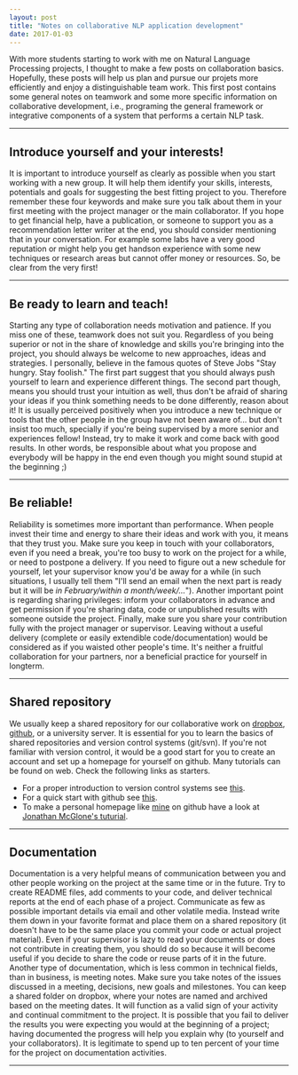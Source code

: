 ```yaml
---
layout: post
title: "Notes on collaborative NLP application development"
date: 2017-01-03
---
```


With more students starting to work with me on Natural Language Processing projects, I thought to make a few posts on collaboration basics. Hopefully, these posts will help us plan and pursue our projets more efficiently and enjoy a distinguishable team work. 
This first post contains some general notes on teamwork and some more specific information on collaborative development, i.e., programing the general framework or integrative components of a system that performs a certain NLP task. 

------


## Introduce yourself and your interests!

It is important to introduce yourself as clearly as possible when you start working with a new group. It will help them identify your skills, interests, potentials and goals for suggesting the best fitting project to you. Therefore remember these four keywords and make sure you talk about them in your first meeting with the project manager or the main collaborator. If you hope to get financial help, have a publication, or someone to support you as a recommendation letter writer at the end, you should consider mentioning that in your conversation. For example some labs have a very good reputation or might help you get handson experience with some new techniques or research areas but cannot offer money or resources. So, be clear from the very first!

------

## Be ready to learn and teach!

Starting any type of collaboration needs motivation and patience. If you miss one of these, teamwork does not suit you. Regardless of you being superior or not in the share of knowledge and skills you're bringing into the project, you should always be welcome to new approaches, ideas and strategies. I personally, believe in the famous quotes of Steve Jobs "Stay hungry. Stay foolish." The first part suggest that you should always push yourself to learn and experience different things. The second part though, means you should trust your intuition as well, thus don't be afraid of sharing your ideas if you think something needs to be done differently, reason about it! It is usually perceived positively when you introduce a new technique or tools that the other people in the group have not been aware of... but don't insist too much, specially if you're being supervised by a more senior and experiences fellow! Instead, try to make it work and come back with good results. In other words, be responsible about what you propose and everybody will be happy in the end even though you might sound stupid at the beginning ;)

------

## Be reliable!
 
Reliability is sometimes more important than performance. When people invest their time and energy to share their ideas and work with you, it means that they trust you. Make sure you keep in touch with your collaborators, even if you need a break, you're too busy to work on the project for a while, or need to postpone a delivery. If you need to figure out a new schedule for yourself, let your supervisor know you'd be away for a while (in such situations, I usually tell them "I'll send an email when the next part is ready but it will be *in February/within a month/week/...*"). Another important point is regarding sharing privileges: inform your collaborators in advance and get permission if you're sharing data, code or unpublished results with someone outside the project. Finally, make sure you share your contribution fully with the project manager or supervisor. Leaving without a useful delivery (complete or easily extendible code/documentation) would be considered as if you waisted other people's time. It's neither a fruitful collaboration for your partners, nor a beneficial practice for yourself in longterm. 

------

## Shared repository

We usually keep a shared repository for our collaborative work on [dropbox](https://www.dropbox.com), [github](https://github.com/), or a university server. It is essential for you to learn the basics of shared repositories and version control systems (git/svn). If you're not familiar with version control, it would be a good start for you to create an account and set up a homepage for yourself on github. Many tutorials can be found on web. Check the following links as starters.

- For a proper introduction to version control systems see [this](https://git-scm.com/book/en/v2/Getting-Started-About-Version-Control).
- For a quick start with github see [this](https://guides.github.com/activities/hello-world/).
- To make a personal homepage like [mine](https://ftasr.github.io/) on github have a look at [Jonathan McGlone's tuturial](http://jmcglone.com/guides/github-pages/).

------

## Documentation

Documentation is a very helpful means of communication between you and other people working on the project at the same time or in the future. Try to create README files, add comments to your code, and deliver technical reports at the end of each phase of a project. Communicate as few as possible important details via email and other volatile media. Instead write them down in your favorite format and place them on a shared repository (it doesn't have to be the same place you commit your code or actual project material). Even if your supervisor is lazy to read your documents or does not contribute in creating them, you should do so because it will become useful if you decide to share the code or reuse parts of it in the future. Another type of documentation, which is less common in technical fields, than in business, is meeting notes. Make sure you take notes of the issues discussed in a meeting, decisions, new goals and milestones. You can keep a shared folder on dropbox, where your notes are named and archived based on the meeting dates. It will function as a valid sign of your activity and continual commitment to the project. It is possible that you fail to deliver the results you were expecting you would at the beginning of a project; having documented the progress will help you explain why (to yourself and your collaborators). It is legitimate to spend up to ten percent of your time for the project on documentation activities.


------





















